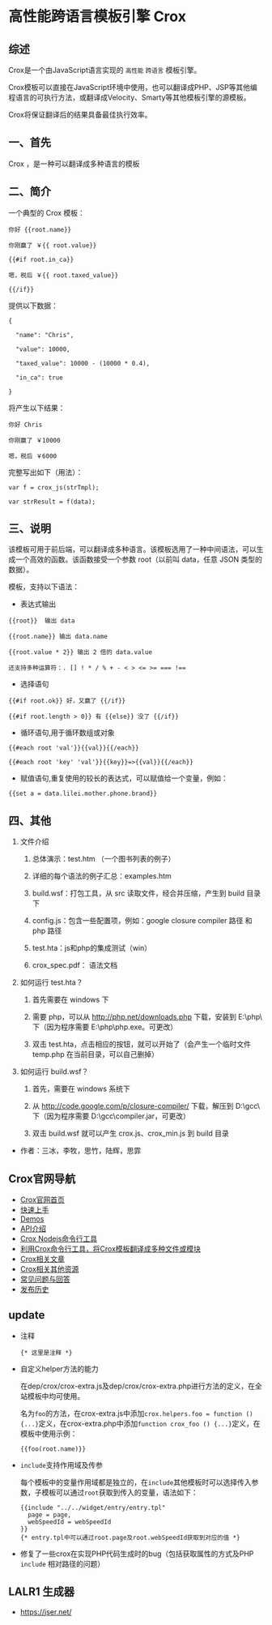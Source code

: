 # 高性能跨语言模板引擎 Crox

## 综述

Crox是一个由JavaScript语言实现的 `高性能` `跨语言` 模板引擎。

Crox模板可以直接在JavaScript环境中使用，也可以翻译成PHP、JSP等其他编程语言的可执行方法，或翻译成Velocity、Smarty等其他模板引擎的源模板。

Crox将保证翻译后的结果具备最佳执行效率。

一、首先
----

Crox ，是一种可以翻译成多种语言的模板



二、简介
----

一个典型的 Crox 模板：

```
你好 {{root.name}}

你刚赢了 ￥{{ root.value}}

{{#if root.in_ca}}

嗯，税后 ￥{{ root.taxed_value}}

{{/if}}
```


提供以下数据：

```
{

  "name": "Chris",

  "value": 10000,

  "taxed_value": 10000 - (10000 * 0.4),

  "in_ca": true

}
```


将产生以下结果：

```
你好 Chris

你刚赢了 ￥10000

嗯，税后 ￥6000
```


完整写出如下（用法）：

```
var f = crox_js(strTmpl);

var strResult = f(data);
```


三、说明
----

该模板可用于前后端，可以翻译成多种语言。该模板选用了一种中间语法，可以生成一个高效的函数。该函数接受一个参数 root（以前叫 data，任意 JSON 类型的数据）。

模板，支持以下语法：

 - 表达式输出

```
{{root}}  输出 data

{{root.name}} 输出 data.name

{{root.value * 2}} 输出 2 倍的 data.value

还支持多种运算符：. [] ! * / % + - < > <= >= === !==
```


 - 选择语句

```
{{#if root.ok}} 好，又赢了 {{/if}}

{{#if root.length > 0}} 有 {{else}} 没了 {{/if}}

```

 - 循环语句,用于循环数组或对象

```
{{#each root 'val'}}{{val}}{{/each}}

{{#each root 'key' 'val'}}{{key}}=>{{val}}{{/each}}
```


 - 赋值语句,重复使用的较长的表达式，可以赋值给一个变量，例如：

```
{{set a = data.lilei.mother.phone.brand}}
```




四、其他
----

1. 文件介绍

    1.  总体演示：test.htm （一个图书列表的例子）

    2. 详细的每个语法的例子汇总：examples.htm

    3. build.wsf：打包工具，从 src 读取文件，经合并压缩，产生到 build 目录下

    4. config.js：包含一些配置项，例如：google closure compiler 路径 和 php 路径

    5. test.hta：js和php的集成测试（win）

    6. crox_spec.pdf： 语法文档

2. 如何运行 test.hta？

    1. 首先需要在 windows 下

    2. 需要 php，可以从 http://php.net/downloads.php 下载，安装到 E:\php\ 下（因为程序需要 E:\php\php.exe。可更改）

    3. 双击 test.hta，点击相应的按钮，就可以开始了（会产生一个临时文件 temp.php 在当前目录，可以自己删掉）



3. 如何运行 build.wsf？

    1. 首先，需要在 windows 系统下

    2. 从 http://code.google.com/p/closure-compiler/ 下载，解压到 D:\gcc\ 下（因为程序需要 D:\gcc\compiler.jar，可更改）

    3. 双击 build.wsf 就可以产生 crox.js、crox_min.js 到 build 目录


* 作者：三冰，李牧，思竹，陆辉，思霏

## Crox官网导航

- [Crox官网首页](http://thx.github.io/crox/)
- [快速上手](http://thx.github.io/crox/tutorials)
- [Demos](http://thx.github.io/crox/demos)
- [API介绍](http://thx.github.io/crox/apis)
- [Crox Nodejs命令行工具](http://thx.github.io/crox/apis/nodejs-api/)
- [利用Crox命令行工具，将Crox模板翻译成多种文件或模块](http://thx.github.io/crox/demos/generate/)
- [Crox相关文章](http://thx.github.io/crox/articles)
- [Crox相关其他资源](http://thx.github.io/crox/resources)
- [常见问题与回答](http://thx.github.io/crox/faq)
- [发布历史](http://thx.github.io/crox/releases)

## update

* 注释

  ```
  {* 这里是注释 *}
  ```

* 自定义helper方法的能力

  在dep/crox/crox-extra.js及dep/crox/crox-extra.php进行方法的定义，在全站模板中均可使用。

  名为`foo`的方法，在crox-extra.js中添加`crox.helpers.foo = function () {...}`定义，在crox-extra.php中添加`function crox_foo () {...}`定义，在模板中使用示例：

  ```
  {{foo(root.name)}}
  ```

* `include`支持作用域及传参

  每个模板中的变量作用域都是独立的，在`include`其他模板时可以选择传入参数，子模板可以通过`root`获取到传入的变量，语法如下：

  ```
  {{include "../../widget/entry/entry.tpl"
    page = page,
    webSpeedId = webSpeedId
  }}
  {* entry.tpl中可以通过root.page及root.webSpeedId获取到对应的值 *}
  ```

* 修复了一些crox在实现PHP代码生成时的bug（包括获取属性的方式及PHP `include` 相对路径的问题）

## LALR1 生成器
- https://jser.net/
